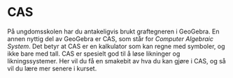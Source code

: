 # CAS
På ungdomsskolen har du antakeligvis brukt graftegneren i GeoGebra. En annen nyttig del av GeoGebra er CAS, som står for *Computer Algebraic System*. Det betyr at CAS er en kalkulator som kan regne med symboler, og ikke bare med tall. CAS er spesielt god til å løse likninger og likningssystemer. Her vil du få en smakebit av hva du kan gjøre i CAS, og så vil du lære mer senere i kurset. 